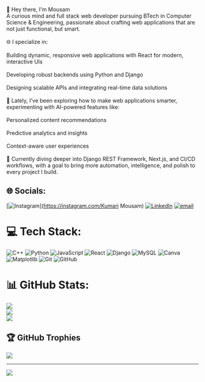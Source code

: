 
👋 Hey there, I'm Mousam<br>A curious mind and full stack web developer pursuing BTech in Computer Science & Engineering, passionate about crafting web applications that are not just functional, but smart.<br><br>🌐 I specialize in:<br><br>Building dynamic, responsive web applications with React for modern, interactive UIs<br><br>Developing robust backends using Python and Django<br><br>Designing scalable APIs and integrating real-time data solutions<br><br>🧠 Lately, I’ve been exploring how to make web applications smarter, experimenting with AI-powered features like:<br><br>Personalized content recommendations<br><br>Predictive analytics and insights<br><br>Context-aware user experiences<br><br>🚀 Currently diving deeper into Django REST Framework, Next.js, and CI/CD workflows, with a goal to bring more automation, intelligence, and polish to every project I build.


## 🌐 Socials:
[![Instagram](https://img.shields.io/badge/Instagram-%23E4405F.svg?logo=Instagram&logoColor=white)](https://instagram.com/Kumari Mousam) [![LinkedIn](https://img.shields.io/badge/LinkedIn-%230077B5.svg?logo=linkedin&logoColor=white)](https://linkedin.com/in/https://www.linkedin.com/in/mousam-mishra) [![email](https://img.shields.io/badge/Email-D14836?logo=gmail&logoColor=white)](mailto:mousammishra79@gmail.com) 

# 💻 Tech Stack:
![C++](https://img.shields.io/badge/c++-%2300599C.svg?style=for-the-badge&logo=c%2B%2B&logoColor=white) ![Python](https://img.shields.io/badge/python-3670A0?style=for-the-badge&logo=python&logoColor=ffdd54) ![JavaScript](https://img.shields.io/badge/javascript-%23323330.svg?style=for-the-badge&logo=javascript&logoColor=%23F7DF1E) ![React](https://img.shields.io/badge/react-%2320232a.svg?style=for-the-badge&logo=react&logoColor=%2361DAFB) ![Django](https://img.shields.io/badge/django-%23092E20.svg?style=for-the-badge&logo=django&logoColor=white) ![MySQL](https://img.shields.io/badge/mysql-4479A1.svg?style=for-the-badge&logo=mysql&logoColor=white) ![Canva](https://img.shields.io/badge/Canva-%2300C4CC.svg?style=for-the-badge&logo=Canva&logoColor=white) ![Matplotlib](https://img.shields.io/badge/Matplotlib-%23ffffff.svg?style=for-the-badge&logo=Matplotlib&logoColor=black) ![Git](https://img.shields.io/badge/git-%23F05033.svg?style=for-the-badge&logo=git&logoColor=white) ![GitHub](https://img.shields.io/badge/github-%23121011.svg?style=for-the-badge&logo=github&logoColor=white)
# 📊 GitHub Stats:
![](https://github-readme-stats.vercel.app/api?username=Mousam&theme=dark&hide_border=false&include_all_commits=false&count_private=false)<br/>
![](https://nirzak-streak-stats.vercel.app/?user=Mousam&theme=dark&hide_border=false)<br/>
![](https://github-readme-stats.vercel.app/api/top-langs/?username=Mousam&theme=dark&hide_border=false&include_all_commits=false&count_private=false&layout=compact)

## 🏆 GitHub Trophies
![](https://github-profile-trophy.vercel.app/?username=Mousam&theme=radical&no-frame=false&no-bg=true&margin-w=4)



---
[![](https://visitcount.itsvg.in/api?id=Mousam&icon=0&color=0)](https://visitcount.itsvg.in)

<!-- Proudly created with GPRM ( https://gprm.itsvg.in ) -->
